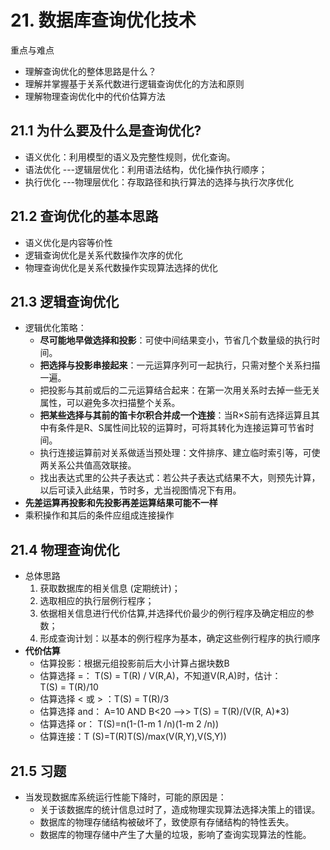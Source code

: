 # 21. 数据库查询优化技术
重点与难点

- 理解查询优化的整体思路是什么？
- 理解并掌握基于关系代数进行逻辑查询优化的方法和原则
- 理解物理查询优化中的代价估算方法

## 21.1 为什么要及什么是查询优化?
- 语义优化：利用模型的语义及完整性规则，优化查询。
- 语法优化 ---逻辑层优化：利用语法结构，优化操作执行顺序；
- 执行优化 ---物理层优化：存取路径和执行算法的选择与执行次序优化

## 21.2 查询优化的基本思路
- 语义优化是内容等价性
- 逻辑查询优化是关系代数操作次序的优化
- 物理查询优化是关系代数操作实现算法选择的优化


## 21.3 逻辑查询优化
- 逻辑优化策略：
	- **尽可能地早做选择和投影**：可使中间结果变小，节省几个数量级的执行时间。
	- **把选择与投影串接起来**：一元运算序列可一起执行，只需对整个关系扫描一遍。
	- 把投影与其前或后的二元运算结合起来：在第一次用关系时去掉一些无关属性，可以避免多次扫描整个关系。
	- **把某些选择与其前的笛卡尔积合并成一个连接**：当R×S前有选择运算且其中有条件是R、S属性间比较的运算时，可将其转化为连接运算可节省时间。
	- 执行连接运算前对关系做适当预处理：文件排序、建立临时索引等，可使两关系公共值高效联接。
	- 找出表达式里的公共子表达式：若公共子表达式结果不大，则预先计算，以后可读入此结果，节时多，尤当视图情况下有用。
- **先差运算再投影和先投影再差运算结果可能不一样**
- 乘积操作和其后的条件应组成连接操作

## 21.4 物理查询优化
- 总体思路
	1. 获取数据库的相关信息 (定期统计)；
	2. 选取相应的执行层例行程序；
	3. 依据相关信息进行代价估算,并选择代价最少的例行程序及确定相应的参数；
	4. 形成查询计划：以基本的例行程序为基本，确定这些例行程序的执行顺序
- **代价估算**
	- 估算投影：根据元组投影前后大小计算占据块数B
	- 估算选择 =： T(S) = T(R) / V(R,A)，不知道V(R,A)时，估计：T(S) = T(R)/10
	- 估算选择 < 或 > ：T(S) = T(R)/3 
	- 估算选择 and： A=10 AND B<20 -->> T(S) = T(R)/(V(R, A)*3)
	- 估算选择 or： T(S)=n(1-(1-m 1 /n)(1-m 2 /n))
	- 估算连接：T (S)=T(R)T(S)/max(V(R,Y),V(S,Y))

## 21.5 习题
- 当发现数据库系统运行性能下降时，可能的原因是：
	- 关于该数据库的统计信息过时了，造成物理实现算法选择决策上的错误。
	- 数据库的物理存储结构被破坏了，致使原有存储结构的特性丢失。
	- 数据库的物理存储中产生了大量的垃圾，影响了查询实现算法的性能。